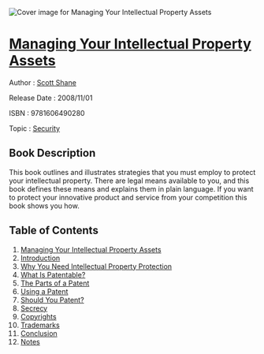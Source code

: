 ![Cover image for Managing Your Intellectual Property Assets](https://imgdetail.ebookreading.net/cover/cover/security/EB9781606490280.jpg)

[Managing Your Intellectual Property Assets](https://ebookreading.net/view/book/Managing+Your+Intellectual+Property+Assets-EB9781606490280_1.html "Managing Your Intellectual Property Assets")
====================================================================================================================

Author : [Scott Shane](https://ebookreading.net/search/author/Scott+Shane)

Release Date : 2008/11/01

ISBN : 9781606490280

Topic : [Security](https://ebookreading.net/search/category/security)

Book Description
-----------------

This book outlines and illustrates strategies that you must employ to protect your intellectual property. There are legal means available to you, and this book defines these means and explains them in plain language. If you want to protect your innovative product and service from your competition this book shows you how.
              
Table of Contents
-----------------

1. [Managing Your Intellectual Property Assets](https://ebookreading.net/view/book/Managing+Your+Intellectual+Property+Assets-EB9781606490280_1.html#ibe-shane2001htmlfm)
1. [Introduction](https://ebookreading.net/view/book/Managing+Your+Intellectual+Property+Assets-EB9781606490280_6.html#ibe-shane2006htmlin)
1. [Why You Need Intellectual Property Protection](https://ebookreading.net/view/book/Managing+Your+Intellectual+Property+Assets-EB9781606490280_7.html#ibe-shane2007htmlch)
1. [What Is Patentable?](https://ebookreading.net/view/book/Managing+Your+Intellectual+Property+Assets-EB9781606490280_8.html#ibe-shane2008htmlch)
1. [The Parts of a Patent](https://ebookreading.net/view/book/Managing+Your+Intellectual+Property+Assets-EB9781606490280_9.html#ibe-shane2009htmlch)
1. [Using a Patent](https://ebookreading.net/view/book/Managing+Your+Intellectual+Property+Assets-EB9781606490280_10.html#ibe-shane2010htmlch)
1. [Should You Patent?](https://ebookreading.net/view/book/Managing+Your+Intellectual+Property+Assets-EB9781606490280_11.html#ibe-shane2011htmlch)
1. [Secrecy](https://ebookreading.net/view/book/Managing+Your+Intellectual+Property+Assets-EB9781606490280_12.html#ibe-shane2012htmlch)
1. [Copyrights](https://ebookreading.net/view/book/Managing+Your+Intellectual+Property+Assets-EB9781606490280_13.html#ibe-shane2013htmlch)
1. [Trademarks](https://ebookreading.net/view/book/Managing+Your+Intellectual+Property+Assets-EB9781606490280_14.html#ibe-shane2014htmlch)
1. [Conclusion](https://ebookreading.net/view/book/Managing+Your+Intellectual+Property+Assets-EB9781606490280_15.html#ibe-shane2015htmlch)
1. [Notes](https://ebookreading.net/view/book/Managing+Your+Intellectual+Property+Assets-EB9781606490280_16.html#ibe-shane2016htmlno)
